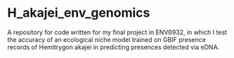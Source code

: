 # H_akajei_env_genomics
A repository for code written for my final project in ENV6932, in which I test the accuracy of an ecological niche model trained on GBIF presence records of Hemitrygon akajei in predicting presences detected via eDNA.
